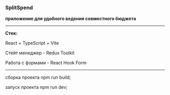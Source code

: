 ### SplitSpend

**приложение для удобного ведения совместного бюджета**

---
**Стек:**

React + TypeScript + Vite

Стейт менеджер - Redux Toolkit

Работа с формами - React Hook Form

---

сборка проекта npm run build;

запуск проекта npm run dev;
